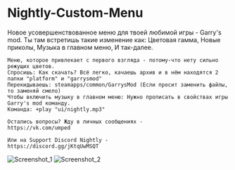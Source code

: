 # Nightly-Custom-Menu
  Новое усовершенствованное меню для твоей любимой игры - Garry's mod.
    Ты там встретишь такие изменение как:
    Цветовая гамма,
    Новые приколы,
    Музыка в главном меню, 
    И так-далее.

    Меню, которое привлекает с первого взгляда - потому-что нету сильно режущих цветов.
    Спросишь: Как скачать? Всё легко, качаешь архив и в нём находятся 2 папки "platform" и "garrysmod"
    Перекидываешь: steamapps/common/GarrysMod (Если просит заменить файлы, то заменяй смело)
    Чтобы включить музыку в главном меню: Нужно прописать в свойствах игры Garry's mod команду.
    Команда: +play "ui/nightly.mp3"
    
    Остались вопросы? Жду в личных сообщениях - 
    https://vk.com/umped

    Или на Support Discord Nightly -
    https://discord.gg/jKtqUwMSQT
    
![Screenshot_1](https://user-images.githubusercontent.com/68936761/191089203-36fe4157-09ee-4c54-a597-2cc35d029457.png)
![Screenshot_2](https://user-images.githubusercontent.com/68936761/191089210-cd7bd3bc-b9ee-44aa-85fe-dac8f4f35362.png)
